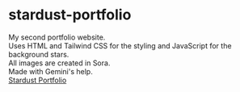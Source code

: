 # stardust-portfolio
My second portfolio website. </br>
Uses HTML and Tailwind CSS for the styling and JavaScript for the background stars. </br>
All images are created in Sora. </br>
Made with Gemini's help. </br>
<a href="https://jstanoeva.github.io/stardust-portfolio/" target="_blank">Stardust Portfolio</a>
